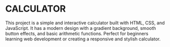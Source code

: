 # CALCULATOR
This project is a simple and interactive calculator built with HTML, CSS, and JavaScript. It has a modern design with a gradient background, smooth button effects, and basic arithmetic functions. Perfect for beginners learning web development or creating a responsive and stylish calculator.

